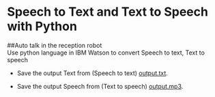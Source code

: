 # Speech to Text and Text to Speech with Python
 ##Auto talk in the reception robot<br>
 Use python language in IBM Watson to convert Speech to text, Text to speech <br>
 
 * Save the output Text from (Speech to text) [output.txt](https://github.com/iHatoun/Speech-to-Text-and-Text-to-Speech-with-Python/blob/main/output.txt).<br>
 
 * Save the output Speech from (Text to speech) [output.mp3](https://github.com/iHatoun/Robotic-Arm-Control-Interface-Assistant/blob/main/chatbot.mov).

